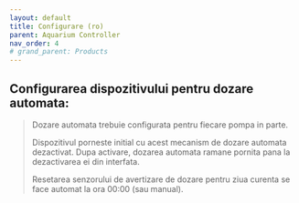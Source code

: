 ```yaml
---
layout: default
title: Configurare (ro)
parent: Aquarium Controller
nav_order: 4
# grand_parent: Products
---
```


## Configurarea dispozitivului pentru dozare automata:

> Dozare automata trebuie configurata pentru fiecare pompa in parte.
>
> Dispozitivul porneste initial cu acest mecanism de dozare automata dezactivat. Dupa activare, dozarea automata ramane pornita pana la dezactivarea ei din interfata.
>
> Resetarea senzorului de avertizare de dozare pentru ziua curenta se face automat la ora 00:00 (sau manual).
>
> 



